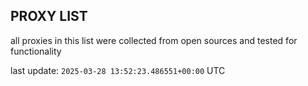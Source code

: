 ## PROXY LIST

all proxies in this list were collected from open sources and tested for functionality

last update: `2025-03-28 13:52:23.486551+00:00` UTC